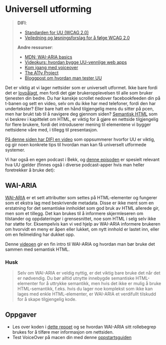 # Universell utforming

> **DIFI**:
>
> * [Standarden for UU \(WCAG 2.0\)](https://uu.difi.no/krav-og-regelverk/wcag-20-standarden)
> * [Veiledning og løsningsforslag for å følge WCAG 2.0](https://uu.difi.no/krav-og-regelverk/losningsforslag-web)
>
> **Andre ressurser**:
>
> * [MDN: WAI-ARIA basics ](https://developer.mozilla.org/en-US/docs/Learn/Accessibility/WAI-ARIA_basics)
> * [Videokurs: hvordan bygge UU-vennlige web apps](https://egghead.io/courses/start-building-accessible-web-applications-today)
> * [Kom igang med voiceover](https://bocoup.com/blog/getting-started-with-voiceover-accessibility)
> * [The A11y Project](http://a11yproject.com/)
> * [Bloggpost om hvordan man tester UU](http://open.bekk.no/#!hvordan-tester-man-universell-utforming)

Det er viktig at vi lager nettsider som er universelt utformet. Ikke bare fordi det er [lovpålagt](https://www.difi.no/fagomrader-og-tjenester/universell-utforming), men fordi det gjør brukeropplevelsen til alle som bruker tjenesten din bedre. Du har kanskje scrollet nedover facebookfeeden din på t-banen og sett en video, selv om du ikke har med telefoner, fordi den har undertekster? Eller bare hatt en hånd tilgjengelig mens du sitter på pcen, men har brukt tab til å navigere deg gjennom siden? [Semantisk HTML](cover-1/03-semantikk.md) som vi beskrev i kapittelet om HTML, er viktig for å gjøre en nettside tilgjengelig for flere brukere, fordi det introduserer mening til elementene vi bygger nettsidene våre med, i tillegg til presentasjon.

[På denne siden har DIFI en video](https://uu.difi.no/) som oppsummerer hvorfor UU er viktig, og gir noen konkrete tips til hvordan man kan få universelt utformede systemer.

Vi har også en egen podcast i Bekk, og [denne episoden](https://www.acast.com/bekkopenpodcast/10-den-om-tilgjengelighet-1) er spesielt relevant hva UU gjelder \(finnes også i diverse podcast-apper hvis man heller foretrekker å bruke det\):

## WAI-ARIA

[WAI-ARIA](https://en.wikipedia.org/wiki/WAI-ARIA) er et sett attributter som settes på HTML-elementer og fungerer som et ekstra lag med beskrivende metadata. Disse er ikke ment som en erstatning for det semantiske innholdet som god bruk av HTML allerede gir, men som et tillegg. Det kan brukes til å informere skjermleseren om tilstander og oppdateringer i grensesnittet, noe som HTML i selg selv ikke har støtte for. Eksempelvis kan vi ved hjelp av WAI-ARIA informere brukeren om hvorvidt en meny er åpen eller lukket, om nytt innhold er lastet inn, eller om en feilmelding har dukket opp.

Denne [videoen](https://egghead.io/lessons/html-5-intro-to-aria) gir en fin intro til WAI-ARIA og hvordan man bør bruke det sammen med semantisk HTML.

### Husk

> Selv om WAI-ARIA er veldig nyttig, er det viktig bare bruke det når det er nødvendig. Du bør alltid utnytte innebygde semantiske HTML-elementer for å uttrykke semantikk, men hvis det ikke er mulig å bruke HTML-semantikk, f.eks. hvis du lager noe komplekst som ikke kan lages med enkle HTML-elementer, er WAI-ARIA et verdifullt tilskudd for å skape tilgjengelig kode.

## Oppgaver

* Les over koden i [dette repoet](https://github.com/mdn/learning-area/tree/master/accessibility/aria/website-aria-roles) og se hvordan WAI-ARIA sitt rollebegrep brukes for å tilføre mer informasjon om nettsiden.
* Test VoiceOver på macen din med denne [oppstartsguiden](https://help.apple.com/voiceover/info/guide/10.12/)

